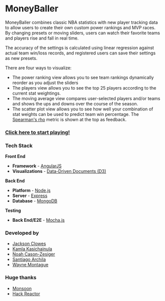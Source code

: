 MoneyBaller
=========

MoneyBaller combines classic NBA statistics with new player tracking data to allow users to create their own custom power rankings and MVP races.  By changing presets or moving sliders, users can watch their favorite teams and players rise and fall in real time.

The accuracy of the settings is calculated using linear regression against actual team win/loss records, and registered users can save their settings as new presets.

There are four ways to visualize:
* The power ranking view allows you to see team rankings dynamically reorder as you adjust the sliders
* The players view allows you to see the top 25 players according to the current stat weightings.
* The moving average view compares user-selected players and/or teams and shows the ups and downs over the course of the season.
* The scatter plot view allows you to see how well your combination of stat weights can be used to predict team win percentage.  The [Spearman's rho](http://en.wikipedia.org/wiki/Spearman's_rank_correlation_coefficient) metric is shown at the top as feedback.

### [Click here to start playing!](http://www.moneyballer.us/ "MoneyBaller")


### Tech Stack
<strong>Front End</strong>
* <strong>Framework</strong> - [AngularJS](http://www.angularjs.org/)
* <strong>Visualizations</strong> - [Data-Driven Documents (D3)](http://www.d3js.org/)

<strong>Back End</strong>
* <strong>Platform</strong> - [Node.js](http://www.nodejs.org/)
* <strong>Server</strong> - [Express](http://www.expressjs.com/‎)
* <strong>Database</strong> - [MongoDB](http://www.mongodb.org/)

<strong>Testing</strong>
* <strong>Back End/E2E</strong> - [Mocha.js](http://visionmedia.github.io/mocha/)

### Developed by
* [Jackson Clowes](https://github.com/turingtesties)
* [Kamla Kasichainula](https://github.com/kamalama)
* [Noah Cason-Zesiger](https://github.com/noahjcz)
* [Santiago Archila](https://github.com/sarchila)
* [Wayne Montague](https://github.com/stateoflux)

### Huge thanks
* [Monsoon](http://www.monsoonco.com/)
* [Hack Reactor](http://www.hackreactor.com/)

